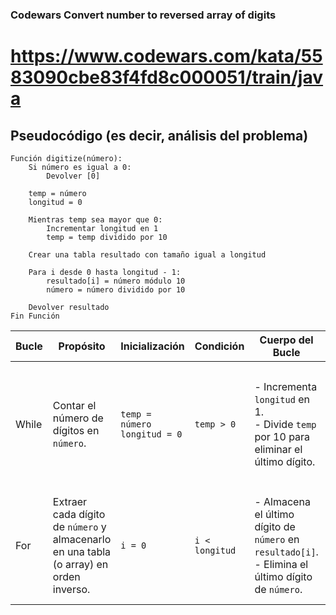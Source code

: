 ### Codewars Convert number to reversed array of digits
# https://www.codewars.com/kata/5583090cbe83f4fd8c000051/train/java

## Pseudocódigo (es decir, análisis del problema)
```
Función digitize(número):
    Si número es igual a 0:
        Devolver [0]

    temp = número
    longitud = 0

    Mientras temp sea mayor que 0:
        Incrementar longitud en 1
        temp = temp dividido por 10

    Crear una tabla resultado con tamaño igual a longitud

    Para i desde 0 hasta longitud - 1:
        resultado[i] = número módulo 10
        número = número dividido por 10

    Devolver resultado
Fin Función

```


| Bucle | Propósito | Inicialización | Condición | Cuerpo del Bucle | Fin del Bucle |
|-------|-----------|----------------|-----------|------------------|---------------|
| While | Contar el número de dígitos en `número`. | `temp = número`<br>`longitud = 0` | `temp > 0` | - Incrementa `longitud` en 1.<br>- Divide `temp` por 10 para eliminar el último dígito. | Cuando `temp` se reduce a 0, el bucle termina. `longitud` contiene el número total de dígitos. |
| For   | Extraer cada dígito de `número` y almacenarlo en una tabla (o array) en orden inverso. | `i = 0` | `i < longitud` | - Almacena el último dígito de `número` en `resultado[i]`.<br>- Elimina el último dígito de `número`. | Cuando `i` alcanza `longitud`, todos los dígitos han sido procesados y el bucle termina. |
